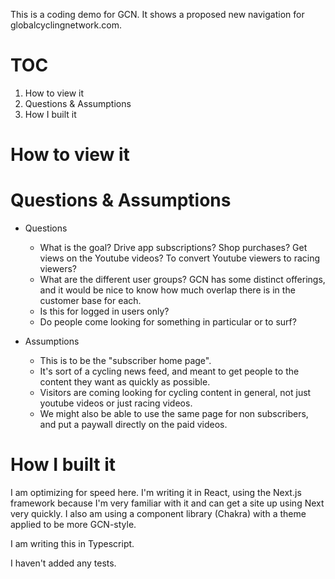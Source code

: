 This is a coding demo for GCN. It shows a proposed new navigation for globalcyclingnetwork.com. 

# TOC
1. How to view it
1. Questions & Assumptions
1. How I built it

# How to view it

# Questions & Assumptions

- Questions
  - What is the goal? Drive app subscriptions? Shop purchases? Get views on the Youtube videos? To convert Youtube viewers to racing viewers?
  - What are the different user groups? GCN has some distinct offerings, and it would be nice to know how much overlap there is in the customer base for each.
  - Is this for logged in users only?
  - Do people come looking for something in particular or to surf?

- Assumptions
  - This is to be the "subscriber home page".
  - It's sort of a cycling news feed, and meant to get people to the content they want as quickly as possible. 
  - Visitors are coming looking for cycling content in general, not just youtube videos or just racing videos.
  - We might also be able to use the same page for non subscribers, and put a paywall directly on the paid videos. 

# How I built it

I am optimizing for speed here. I'm writing it in React, using the Next.js framework because I'm very familiar with it and can get a site up using Next very quickly. I also am using a component library (Chakra) with a theme applied to be more GCN-style. 

I am writing this in Typescript.

I haven't added any tests.

